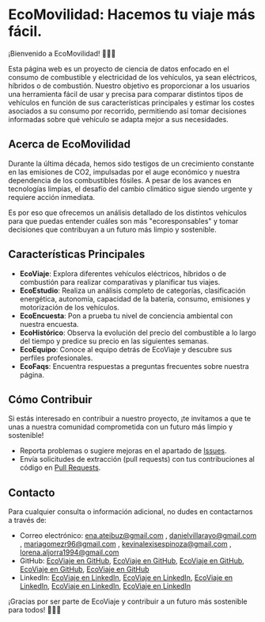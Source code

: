 # EcoMovilidad: Hacemos tu viaje más fácil.

¡Bienvenido a EcoMovilidad! 🌱🚗✨

Esta página web es un proyecto de ciencia de datos enfocado en el consumo de combustible y electricidad de los vehículos, ya sean eléctricos, híbridos o de combustión. Nuestro objetivo es proporcionar a los usuarios una herramienta fácil de usar y precisa para comparar distintos tipos de vehículos en función de sus características principales y estimar los costes asociados a su consumo por recorrido, permitiendo así tomar decisiones informadas sobre qué vehículo se adapta mejor a sus necesidades.

## Acerca de EcoMovilidad

Durante la última década, hemos sido testigos de un crecimiento constante en las emisiones de CO2, impulsadas por el auge económico y nuestra dependencia de los combustibles fósiles. A pesar de los avances en tecnologías limpias, el desafío del cambio climático sigue siendo urgente y requiere acción inmediata.

Es por eso que ofrecemos un análisis detallado de los distintos vehículos para que puedas entender cuáles son más "ecoresponsables" y tomar decisiones que contribuyan a un futuro más limpio y sostenible.

## Características Principales

- **EcoViaje**: Explora diferentes vehículos eléctricos, híbridos o de combustión para realizar comparativas y planificar tus viajes.
- **EcoEstudio**: Realiza un análisis completo de categorías, clasificación energética, autonomía, capacidad de la batería, consumo, emisiones y motorización de los vehículos.
- **EcoEncuesta**: Pon a prueba tu nivel de conciencia ambiental con nuestra encuesta.
- **EcoHistórico**: Observa la evolución del precio del combustible a lo largo del tiempo y predice su precio en las siguientes semanas.
- **EcoEquipo**: Conoce al equipo detrás de EcoViaje y descubre sus perfiles profesionales.
- **EcoFaqs**: Encuentra respuestas a preguntas frecuentes sobre nuestra página.

## Cómo Contribuir

Si estás interesado en contribuir a nuestro proyecto, ¡te invitamos a que te unas a nuestra comunidad comprometida con un futuro más limpio y sostenible!

- Reporta problemas o sugiere mejoras en el apartado de [Issues](https://github.com/Ateibuzena/Proyecto_EcoMovilidad/issues).
- Envía solicitudes de extracción (pull requests) con tus contribuciones al código en [Pull Requests](https://github.com/Ateibuzena/Proyecto_EcoMovilidad/pulls).

## Contacto

Para cualquier consulta o información adicional, no dudes en contactarnos a través de:

- Correo electrónico: ena.ateibuz@gmail.com , danielvillarayo@gmail.com , mariagomezr96@gmail.com , kevinalexisespinoza@gmail.com ,  lorena.aljorra1994@gmail.com
- GitHub: [EcoViaje en GitHub](https://github.com/Ateibuzena), [EcoViaje en GitHub](https://github.com/Malosy26), [EcoViaje en GitHub](https://github.com/mariagomez96-stack), [EcoViaje en GitHub](https://github.com/KevinAlexisEsp), [EcoViaje en GitHub](https://github.com/LorenaMtnez94)
- LinkedIn: [EcoViaje en LinkedIn](https://www.linkedin.com/in/ana-zubieta/), [EcoViaje en LinkedIn](https://www.linkedin.com/in/dvr0001/), [EcoViaje en LinkedIn](https://www.linkedin.com/in/mariagomezroman/), [EcoViaje en LinkedIn](https://www.linkedin.com/in/kevin-alexis-espinoza/), [EcoViaje en LinkedIn](https://www.linkedin.com/in/lorenamtnez/)

¡Gracias por ser parte de EcoViaje y contribuir a un futuro más sostenible para todos! 🌱🚗✨
